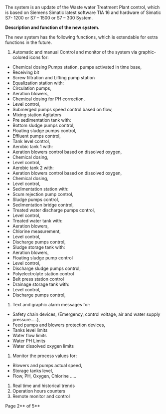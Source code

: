 ﻿The system is an update of the Waste water Treatment Plant control, which is based on Siemens Simatic latest software TIA 16 and hardware of Simatic S7- 1200 or S7 – 1500 or S7 – 300 System.

**Description and function of the new system.**

The new system has the following functions, which is extendable for extra functions in the future.

1. Automatic and manual Control and monitor of the system via graphic-colored icons for:

-   Chemical dosing Pumps station, pumps activated in time base,
-   Receiving bit
-   Screw filtration and Lifting pump station
-   Equalization station with:
-   Circulation pumps,
-   Aeration blowers,
-   Chemical dosing for PH correction,
-   Level control,
-   Submerged pumps speed control based on flow,
-   Mixing station Agitators
-   Pre sedimentation tank with:
-   Bottom sludge pumps control,
-   Floating sludge pumps control,
-   Effluent pumps control,
-   Tank level control,
-   Aerobic tank 1 with:
-   Aeration blowers control based on dissolved oxygen,
-   Chemical dosing,
-   Level control,
-   Aerobic tank 2 with:
-   Aeration blowers control based on dissolved oxygen,
-   Chemical dosing,
-   Level control,
-   Sedimentation station with:
-   Scum rejection pump control,
-   Sludge pumps control,
-   Sedimentation bridge control,
-   Treated water discharge pumps control,
-   Level control,
-   Treated water tank with:
-   Aeration blowers,
-   Chlorine measurement,
-   Level control,
-   Discharge pumps control,
-   Sludge storage tank with:
-   Aeration blowers,
-   Floating sludge pump control
-   Level control,
-   Discharge sludge pumps control,
-   Polyelectrolyte station control
-   Belt press station control
-   Drainage storage tank with:
-   Level control,
-   Discharge pumps control,

1. Text and graphic alarm messages for:

-   Safety chain devices, (Emergency, control voltage, air and water supply pressure…..),
-   Feed pumps and blowers protection devices,
-   Tanks level limits
-   Water flow limits
-   Water PH Limits
-   Water dissolved oxygen limits

1. Monitor the process values for:

-   Blowers and pumps actual speed,
-   Storage tanks level,
-   Flow, PH, Oxygen, Chlorine …..

1. Real time and historical trends
1. Operation hours counters
1. Remote monitor and control

Page 2** of 5**
